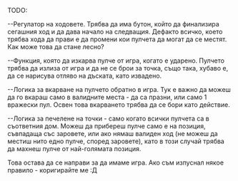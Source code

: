 TODO:

--Регулатор на ходовете. Трябва да има бутон, който да финализира сегашния ход и да дава начало на следващия. Дефакто всичко, което трябва хода да прави е да промени кои пулчета да могат да се местят. Как може това да стане лесно?

--Функция, която да изкарва пулче от игра, когато е ударено. Пулчето трябва да излиза от игра и да не се брои за точка, също така, хубаво е, да се нарисува отляво на дъската, като извадено. 

--Логика за вкарване на пулчето обратно в игра. Тук е важно да можеш да го вкараш само в валидните места - да са празни, или само 1 вражески пул. Освен това вкарването трябва да се бори като действие.

--Логика за печелене на точки - само когато всички пулчета са в съответния дом. Можеш да прибереш пулче само е на позиция, съвпадаща със заровете, или ако нямаш валиден ход (не можеш да местиш нито едно пулче, според заровете), като в този случай трябва да махнеш пулче от най-голямата позиция. 

Това остава да се направи за да имаме игра. Ако съм изпуснал някое правило - коригирайте ме :Д


